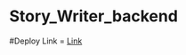 # Story_Writer_backend

#Deploy Link = <a href="https://story-writer-backend.onrender.com">Link</a>
